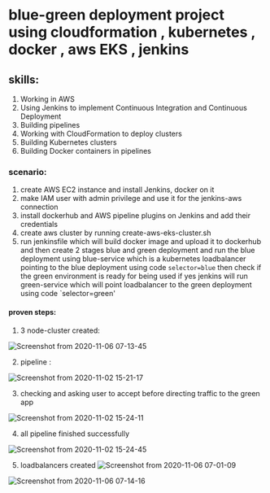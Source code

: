 # blue-green deployment project using cloudformation , kubernetes , docker , aws EKS , jenkins
## skills:
1. Working in AWS
2. Using Jenkins to implement Continuous Integration and Continuous Deployment
3. Building pipelines
4. Working with CloudFormation to deploy clusters
5. Building Kubernetes clusters
6. Building Docker containers in pipelines

### scenario:
1. create AWS EC2 instance and install Jenkins, docker on it 
2. make IAM user with admin privilege and use it for the jenkins-aws connection
3. install dockerhub and AWS pipeline plugins on Jenkins and add their credentials
4. create aws cluster by running create-aws-eks-cluster.sh 
5. run jenkinsfile which will build docker image and upload it to dockerhub and then create 2 stages blue and green deployment and run the blue deployment using blue-service which is a kubernetes loadbalancer pointing to the blue deployment using code `selector=blue` then check if the green environment is ready for being used if yes jenkins will run green-service which will point loadbalancer to the green deployment using code `selector=green'

#### proven steps:
1. 3 node-cluster created: 

![Screenshot from 2020-11-06 07-13-45](https://user-images.githubusercontent.com/68178003/100597972-c867d380-3306-11eb-9a19-b935774cb24f.png)

2. pipeline : 

![Screenshot from 2020-11-02 15-21-17](https://user-images.githubusercontent.com/68178003/100597938-bc7c1180-3306-11eb-9386-c871e3184bad.png)

3. checking and asking user to accept before directing traffic to the green app 

![Screenshot from 2020-11-02 15-24-11](https://user-images.githubusercontent.com/68178003/100597943-bf770200-3306-11eb-80d2-fd839168fc9b.png)

4. all pipeline finished successfully

![Screenshot from 2020-11-02 15-24-45](https://user-images.githubusercontent.com/68178003/100597950-c1d95c00-3306-11eb-81f8-8ad0a518c569.png)

5. loadbalancers created 
![Screenshot from 2020-11-06 07-01-09](https://user-images.githubusercontent.com/68178003/100597953-c4d44c80-3306-11eb-8d21-42741086cf0e.png)

![Screenshot from 2020-11-06 07-14-16](https://user-images.githubusercontent.com/68178003/100597983-cbfb5a80-3306-11eb-9b23-2e028f5fa85d.png)

